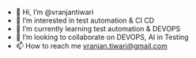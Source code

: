 - 👋 Hi, I’m @vranjantiwari
- 👀 I’m interested in test automation & CI CD
- 🌱 I’m currently learning test automation & DEVOPS
- 💞️ I’m looking to collaborate on DEVOPS, AI in Testing
- 📫 How to reach me vranjan.tiwari@gmail.com

<!---
vranjantiwari/vranjantiwari is a ✨ special ✨ repository because its `README.md` (this file) appears on your GitHub profile.
You can click the Preview link to take a look at your changes.
--->
